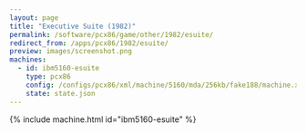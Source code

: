 ```yaml
---
layout: page
title: "Executive Suite (1982)"
permalink: /software/pcx86/game/other/1982/esuite/
redirect_from: /apps/pcx86/1982/esuite/
preview: images/screenshot.png
machines:
  - id: ibm5160-esuite
    type: pcx86
    config: /configs/pcx86/xml/machine/5160/mda/256kb/fake188/machine.xml
    state: state.json
---
```


{% include machine.html id="ibm5160-esuite" %}
